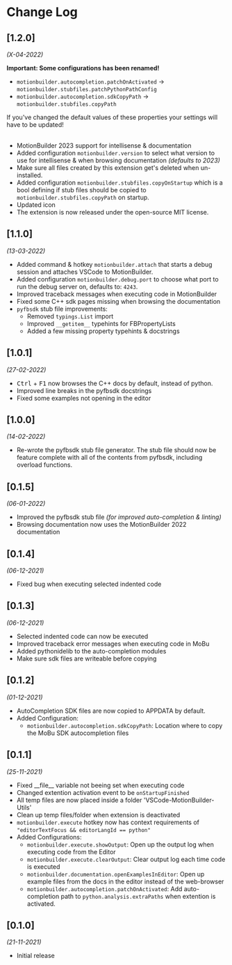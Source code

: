 # Change Log


## [1.2.0]
*(X-04-2022)*

**Important: Some configurations has been renamed!**


* `motionbuilder.autocompletion.patchOnActivated` -> `motionbuilder.stubfiles.patchPythonPathConfig`
* `motionbuilder.autocompletion.sdkCopyPath` -> `motionbuilder.stubfiles.copyPath`

If you've changed the default values of these properties your settings will have to be updated!
<br><br>

- MotionBuilder 2023 support for intellisense & documentation
- Added configuration `motionbuilder.version` to select what version to use for intellisense & when browsing documentation *(defaults to 2023)*
- Make sure all files created by this extension get's deleted when un-installed.
- Added configuration `motionbuilder.stubfiles.copyOnStartup` which is a bool defining if stub files should be copied to `motionbuilder.stubfiles.copyPath` on startup.
- Updated icon
- The extension is now released under the open-source MIT license.


## [1.1.0]
*(13-03-2022)*

- Added command & hotkey `motionbuilder.attach` that starts a debug session and attaches VSCode to MotionBuilder.
- Added configuration `motionbuilder.debug.port` to choose what port to run the debug server on, defaults to: `4243`.
- Improved traceback messages when executing code in MotionBuilder
- Fixed some C++ sdk pages missing when browsing the documentation
- `pyfbsdk` stub file improvements:
    - Removed `typings.List` import
    - Improved `__getitem__` typehints for FBPropertyLists
    - Added a few missing property typehints & docstrings

## [1.0.1]
*(27-02-2022)*

- <kbd>Ctrl</kbd> + <kbd>F1</kbd> now browses the C++ docs by default, instead of python.
- Improved line breaks in the pyfbsdk docstrings
- Fixed some examples not opening in the editor

## [1.0.0]
*(14-02-2022)*

- Re-wrote the pyfbsdk stub file generator. The stub file should now be feature complete with all of the contents from pyfbsdk, including overload functions.

## [0.1.5]
*(06-01-2022)*

- Improved the pyfbsdk stub file _(for improved auto-completion & linting)_
- Browsing documentation now uses the MotionBuilder 2022 documentation

## [0.1.4]
*(06-12-2021)*

- Fixed bug when executing selected indented code

## [0.1.3]
*(06-12-2021)*

- Selected indented code can now be executed
- Improved traceback error messages when executing code in MoBu
- Added pythonidelib to the auto-completion modules
- Make sure sdk files are writeable before copying

## [0.1.2]
*(01-12-2021)*

- AutoCompletion SDK files are now copied to APPDATA by default.
- Added Configuration:
    - `motionbuilder.autocompletion.sdkCopyPath`: Location where to copy the MoBu SDK autocompletion files

## [0.1.1]
*(25-11-2021)*

- Fixed \_\_file\_\_ variable not beeing set when executing code
- Changed extention activation event to be `onStartupFinished`
- All temp files are now placed inside a folder 'VSCode-MotionBuilder-Utils'
- Clean up temp files/folder when extension is deactivated
- `motionbuilder.execute` hotkey now has context requirements of `"editorTextFocus && editorLangId == python"`
- Added Configurations:
    - `motionbuilder.execute.showOutput`: Open up the output log when executing code from the Editor
    - `motionbuilder.execute.clearOutput`: Clear output log each time code is executed
    - `motionbuilder.documentation.openExamplesInEditor`: Open up example files from the docs in the editor instead of the web-browser
    - `motionbuilder.autocompletion.patchOnActivated`: Add auto-completion path to `python.analysis.extraPaths` when extention is activated.

## [0.1.0] 
*(21-11-2021)*

- Initial release
